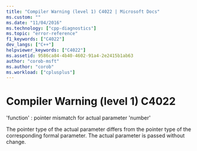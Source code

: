 ```yaml
---
title: "Compiler Warning (level 1) C4022 | Microsoft Docs"
ms.custom: ""
ms.date: "11/04/2016"
ms.technology: ["cpp-diagnostics"]
ms.topic: "error-reference"
f1_keywords: ["C4022"]
dev_langs: ["C++"]
helpviewer_keywords: ["C4022"]
ms.assetid: 9586ca84-4b40-4602-91a4-2e2415b1ab63
author: "corob-msft"
ms.author: "corob"
ms.workload: ["cplusplus"]
---
```

# Compiler Warning (level 1) C4022
'function' : pointer mismatch for actual parameter 'number'  
  
 The pointer type of the actual parameter differs from the pointer type of the corresponding formal parameter. The actual parameter is passed without change.